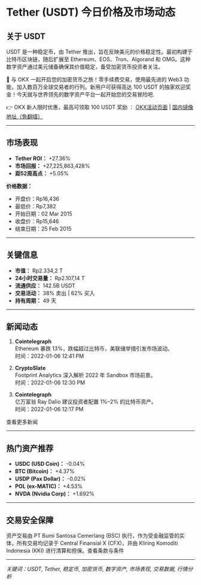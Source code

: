 # Tether (USDT) 今日价格及市场动态

## 关于 USDT

USDT 是一种稳定币，由 Tether 推出，旨在反映美元的价格稳定性。最初构建于比特币区块链，随后扩展至 Ethereum、EOS、Tron、Algorand 和 OMG。这种数字资产通过美元储备确保其价值稳定，备受加密货币投资者关注。

🚀 与 OKX 一起开启您的加密货币之旅！零手续费交易，使用最先进的 Web3 功能，加入数百万全球交易者的行列。新用户可获得高达 100 USDT 的独家欢迎奖金！今天就与世界领先的数字资产平台一起开始您的交易冒险吧.

👉 OKX 新人限时优惠，最高可领取 100 USDT 奖励 ： [OKX活动页面](https://bit.ly/OKXe) | [国内镜像地址（免翻墙）](https://bit.ly/okX)

---

## 市场表现

- **Tether ROI：** +27.36%
- **市场回报：** +27,225,863,428%
- **距52周高点：** +5.05%

**价格数据：**

- 开盘价：Rp16,436  
- 最低价：Rp7,382  
- 开始日期：02 Mar 2015  
- 收盘价：Rp15,646  
- 结束日期：25 Feb 2015  

---

## 关键信息

- **市值：** Rp2.334,2 T  
- **24小时交易量：** Rp2.107,14 T  
- **流通供应：** 142.5B USDT  
- **交易活动：** 38% 卖出 | 62% 买入  
- **持有周期：** 49 天  

---

## 新闻动态

1. **Cointelegraph**  
   Ethereum 暴跌 13%，跌幅超过比特币，美联储举措引发市场波动。  
   时间：2022-01-06 12:41 PM

2. **CryptoSlate**  
   Footprint Analytics 深入解析 2022 年 Sandbox 市场前景。  
   时间：2022-01-06 12:30 PM

3. **Cointelegraph**  
   亿万富翁 Ray Dalio 建议投资者配置 1%–2% 的比特币资产。  
   时间：2022-01-06 12:17 PM  

查看更多新闻

---

## 热门资产推荐

- **USDC (USD Coin)：** -0.04%
- **BTC (Bitcoin)：** +4.37%
- **USDP (Pax Dollar)：** -0.02%
- **POL (ex-MATIC)：** +4.53%
- **NVDA (Nvidia Corp)：** +1.692%

---

## 交易安全保障

资产交易由 PT Bumi Santosa Cemerlang (BSC) 执行，作为受金融监管的实体，所有交易均记录于 Central Finansial X (CFX)，并由 Kliring Komoditi Indonesia (KKI) 进行清算和担保。查看条款与条件

---

*关键词：USDT, Tether, 稳定币, 加密货币, 数字资产, 市场表现, 交易数据, 行情分析*